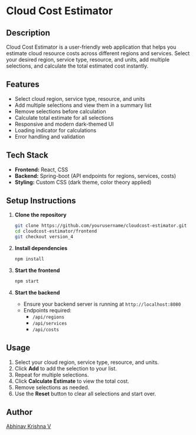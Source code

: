 # Cloud Cost Estimator

## Description

Cloud Cost Estimator is a user-friendly web application that helps you estimate cloud resource costs across different regions and services. Select your desired region, service type, resource, and units, add multiple selections, and calculate the total estimated cost instantly.

## Features

- Select cloud region, service type, resource, and units
- Add multiple selections and view them in a summary list
- Remove selections before calculation
- Calculate total estimate for all selections
- Responsive and modern dark-themed UI
- Loading indicator for calculations
- Error handling and validation

## Tech Stack

- **Frontend:** React, CSS
- **Backend:** Spring-boot (API endpoints for regions, services, costs)
- **Styling:** Custom CSS (dark theme, color theory applied)

## Setup Instructions

1. **Clone the repository**
   ```bash
   git clone https://github.com/yourusername/cloudcost-estimator.git
   cd cloudcost-estimator/frontend
   git checkout version_4
   ```

2. **Install dependencies**
   ```bash
   npm install
   ```

3. **Start the frontend**
   ```bash
   npm start
   ```

4. **Start the backend**
   - Ensure your backend server is running at `http://localhost:8080`
   - Endpoints required:
     - `/api/regions`
     - `/api/services`
     - `/api/costs`

## Usage

1. Select your cloud region, service type, resource, and units.
2. Click **Add** to add the selection to your list.
3. Repeat for multiple selections.
4. Click **Calculate Estimate** to view the total cost.
5. Remove selections as needed.
6. Use the **Reset** button to clear all selections and start over.

## Author

[Abhinav Krishna V](https://github.com/abhinavsedai)